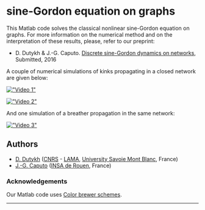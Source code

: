 # sine-Gordon equation on graphs

This Matlab code solves the classical nonlinear sine-Gordon equation on graphs. For more information on the numerical method and on the interpretation of these results, please, refer to our preprint:

* D. Dutykh & J.-G. Caputo. [Discrete sine-Gordon dynamics on networks](https://hal.archives-ouvertes.fr/hal-01160840/), Submitted, 2016

A couple of numerical simulations of kinks propagating in a closed network are given below:

[!["Video 1"](http://img.youtube.com/vi/rwZ4d_T7nTs/2.jpg)](https://youtu.be/rwZ4d_T7nTs)

[!["Video 2"](http://img.youtube.com/vi/CtglMe0IcBk/2.jpg)](https://youtu.be/CtglMe0IcBk)

And one simulation of a breather propagation in the same network:

[!["Video 3"](http://img.youtube.com/vi/doKNMrOkrOo/2.jpg)](https://youtu.be/doKNMrOkrOo)

## Authors

* [D. Dutykh](http://www.denys-dutykh.com/) ([CNRS](http://www.cnrs.fr/insmi/) - [LAMA](http://www.lama.univ-savoie.fr/index.php), [University Savoie Mont Blanc](https://www.univ-smb.fr/), France)
* [J.-G. Caputo](https://sites.google.com/site/jeanguycaputo/) ([INSA de Rouen](http://www.insa-rouen.fr/), France)

### Acknowledgements

Our Matlab code uses [Color brewer schemes](https://www.mathworks.com/matlabcentral/fileexchange/34087-cbrewer---colorbrewer-schemes-for-matlab).

---